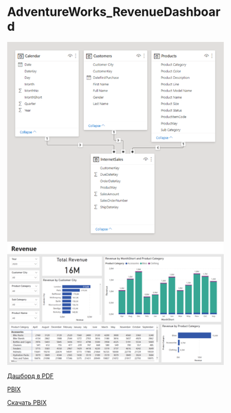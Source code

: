# AdventureWorks_RevenueDashboard


<img src="https://github.com/BolshakovSergei/AdventureWorks_RevenueDashboard/blob/main/PNG_DataModel.png" alt="data_model" width="600"/>

<img src="https://github.com/BolshakovSergei/AdventureWorks_RevenueDashboard/blob/main/PNG_Dashboard.png?raw=true" alt="dashboard" width="800"/>

[Дашборд в PDF](https://github.com/BolshakovSergei/AdventureWorks_RevenueDashboard/blob/main/PDF_Dashboard.pdf)

[PBIX](https://github.com/BolshakovSergei/AdventureWorks_RevenueDashboard/blob/main/PBIX_Dashboard.pbix)



[Скачать PBIX](https://github.com/BolshakovSergei/AdventureWorks_RevenueDashboard/raw/main/PBIX_Dashboard.pbix)
